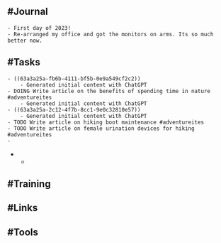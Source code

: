 ## #Journal
	- First day of 2023!
	- Re-arranged my office and got the monitors on arms. Its so much better now.
## #Tasks
	- ((63a3a25a-fb6b-4111-bf5b-0e9a549cf2c2))
		- Generated initial content with ChatGPT
	- DOING Write article on the benefits of spending time in nature #adventureites
		- Generated initial content with ChatGPT
	- ((63a3a25a-2c12-4f7b-8cc1-9e0c32810e57))
		- Generated initial content with ChatGPT
	- TODO Write article on hiking boot maintenance #adventureites
	- TODO Write article on female urination devices for hiking #adventureites
	-
-
	-
## #Training
## #Links
## #Tools